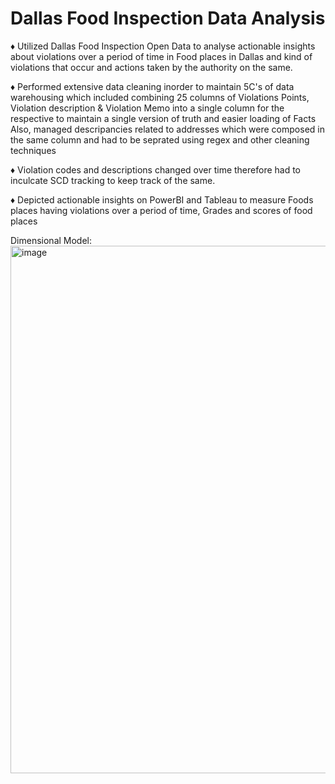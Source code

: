 # Dallas Food Inspection Data Analysis

♦ Utilized Dallas Food Inspection Open Data to analyse actionable insights about violations over a period of time in Food places in Dallas and kind of violations that occur and actions taken by the authority on the same.

♦ Performed extensive data cleaning inorder to maintain 5C's of data warehousing which included combining 25 columns of Violations Points, Violation description & Violation Memo into a single column for the respective to maintain a single version of truth and easier loading of Facts
Also, managed descripancies related to addresses which were composed in the same column and had to be seprated using regex and other cleaning techniques

♦ Violation codes and descriptions changed over time therefore had to inculcate SCD tracking to keep track of the same.

♦ Depicted actionable insights on PowerBI and Tableau to measure Foods places having violations over a period of time, Grades and scores of food places <br />

Dimensional Model:<br />
<img width="844" alt="image" src="https://github.com/Shrutika-Salian/Dallas-Food-Inspections/assets/91072559/e37af6f3-2c19-445f-bf79-f338207db2d7">

